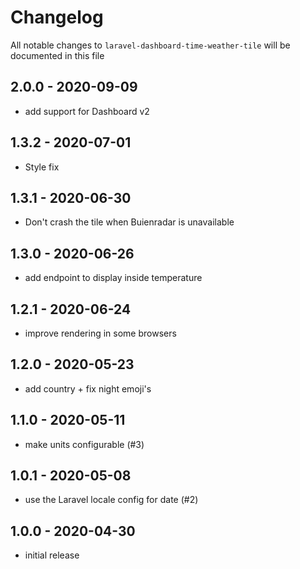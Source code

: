 # Changelog

All notable changes to `laravel-dashboard-time-weather-tile` will be documented in this file

## 2.0.0 - 2020-09-09

- add support for Dashboard v2

## 1.3.2 - 2020-07-01

- Style fix

## 1.3.1 - 2020-06-30

- Don't crash the tile when Buienradar is unavailable

## 1.3.0 - 2020-06-26

- add endpoint to display inside temperature

## 1.2.1 - 2020-06-24

- improve rendering in some browsers

## 1.2.0 - 2020-05-23

- add country + fix night emoji's

## 1.1.0 - 2020-05-11

- make units configurable (#3)

## 1.0.1 - 2020-05-08

- use the Laravel locale config for date (#2)

## 1.0.0 - 2020-04-30

- initial release
